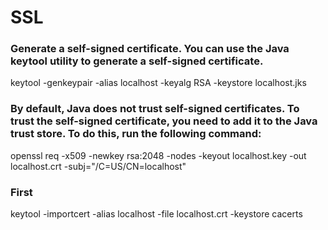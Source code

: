 # SSL

### Generate a self-signed certificate. You can use the Java keytool utility to generate a self-signed certificate.
keytool -genkeypair -alias localhost -keyalg RSA -keystore localhost.jks

### By default, Java does not trust self-signed certificates. To trust the self-signed certificate, you need to add it to the Java trust store. To do this, run the following command:
openssl req -x509 -newkey rsa:2048 -nodes -keyout localhost.key -out localhost.crt -subj="/C=US/CN=localhost"
### First
keytool -importcert -alias localhost -file localhost.crt -keystore cacerts
### 
